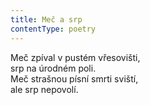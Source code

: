 ```yaml
---
title: Meč a srp
contentType: poetry
---
```


<section>

Meč zpíval v pustém vřesovišti,  
srp na úrodném poli.  
Meč strašnou písní smrti sviští,  
ale srp nepovolí.

</section>
